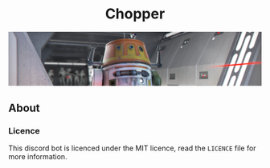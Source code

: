 <h1 align = "center">Chopper</h1>

<p align="center">
    <img src = "chopper.png" alt="icon">
</p>

## About


### Licence
This discord bot is licenced under the MIT licence, read the `LICENCE` file for more information.